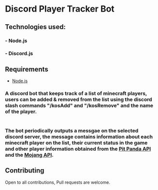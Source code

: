 # Discord Player Tracker Bot
## Technologies used:
### - Node.js
### - Discord.js

## Requirements
+ [Node.js](https://nodejs.org/en/download/current) <br>

### A discord bot that keeps track of a list of minecraft players, users can be added & removed from the list using the discord slash commands "/kosAdd" and "/kosRemove" and the name of the player. <br> <br>
### The bot periodically outputs a messgae on the selected discord server, the message contains information about each minecraft player on the list, their current status in the game and other player information obtained from the [Pit Panda API](https://pitpanda.rocks/) and the [Mojang API](https://mojang-api-docs.gapple.pw/no-auth/username-to-uuid-get).

## Contributing
Open to all contributions, Pull requests are welcome.
